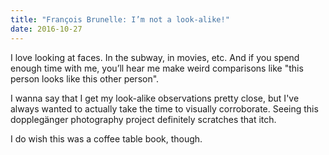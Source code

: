 ```yaml
---
title: "François Brunelle: I’m not a look-alike!"
date: 2016-10-27
---
```


I love looking at faces. In the subway, in movies, etc. And if you spend enough
time with me, you’ll hear me make weird comparisons like "this person looks
like this other person".

I wanna say that I get my look-alike observations pretty close, but I've always
wanted to actually take the time to visually corroborate. Seeing this
dopplegänger photography project definitely scratches that itch.

I do wish this was a coffee table book, though.
